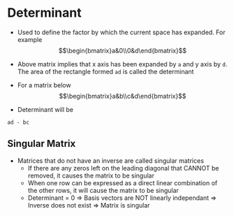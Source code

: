 # Determinant

- Used to define the factor by which the  current space has expanded. For example
$$\begin{bmatrix}a&0\\0&d\end{bmatrix}$$

- Above matrix implies that x axis has been expanded by `a` and y axis by `d`. The area of the rectangle formed `ad` is called the determinant
- For a matrix below
$$\begin{bmatrix}a&b\\c&d\end{bmatrix}$$
- Determinant will be 
```
ad - bc
```

## Singular Matrix

- Matrices that do not have an inverse are called singular matrices
  - If there are any zeros left on the leading diagonal that CANNOT be removed, it causes the matrix to be singular
  - When one row can be expressed as a direct linear combination of the other rows, it will cause the matrix to be singular
  - Determinant = 0 => Basis vectors are NOT linearly independant => Inverse does not exist => Matrix is singular
